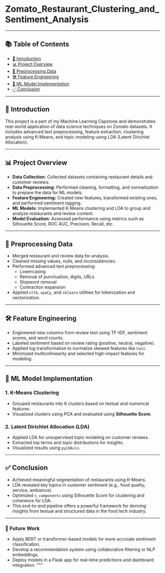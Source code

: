 # Zomato_Restaurant_Clustering_and_Sentiment_Analysis
---

## 📚 Table of Contents
- [📌 Introduction](#introduction)
- [📊 Project Overview](#project-overview)
- [🧹 Preprocessing Data](#preprocessing-data)
- [🛠️ Feature Engineering](#feature-engineering)
- [🤖 ML Model Implementation](#ml-model-implementation)
- [✅ Conclusion](#conclusion)

---

## 📌 Introduction

This project is a part of my Machine Learning Capstone and demonstrates real-world application of data science techniques on Zomato datasets. It includes advanced text preprocessing, feature extraction, clustering analysis using K-Means, and topic modeling using LDA (Latent Dirichlet Allocation).

---

## 📊 Project Overview

- **Data Collection:** Collected datasets containing restaurant details and customer reviews.
- **Data Preprocessing:** Performed cleaning, formatting, and normalization to prepare the data for ML models.
- **Feature Engineering:** Created new features, transformed existing ones, and performed sentiment tagging.
- **ML Models:** Implemented K-Means clustering and LDA to group and analyze restaurants and review content.
- **Model Evaluation:** Assessed performance using metrics such as Silhouette Score, ROC AUC, Precision, Recall, etc.

---

## 🧹 Preprocessing Data

- Merged restaurant and review data for analysis.
- Cleaned missing values, nulls, and inconsistencies.
- Performed advanced text preprocessing:
  - Lowercasing
  - Removal of punctuation, digits, URLs
  - Stopword removal
  - Contraction expansion
- Applied `nltk`, `spaCy`, and `sklearn` utilities for tokenization and vectorization.

---

## 🛠️ Feature Engineering

- Engineered new columns from review text using TF-IDF, sentiment scores, and word counts.
- Labeled sentiment based on review rating (positive, neutral, negative).
- Applied log transformation to normalize skewed features like `Cost`.
- Minimized multicollinearity and selected high-impact features for modeling.

---

## 🤖 ML Model Implementation

### 1. **K-Means Clustering**
- Grouped restaurants into 6 clusters based on textual and numerical features.
- Visualized clusters using PCA and evaluated using **Silhouette Score**.

### 2. **Latent Dirichlet Allocation (LDA)**
- Applied LDA for unsupervised topic modeling on customer reviews.
- Extracted top terms and topic distributions for insights.
- Visualized results using `pyLDAvis`.

---

## ✅ Conclusion

- Achieved meaningful segmentation of restaurants using K-Means.
- LDA revealed key topics in customer sentiment (e.g., food quality, service, ambiance).
- Optimized `n_components` using Silhouette Score for clustering and coherence for LDA.
- This end-to-end pipeline offers a powerful framework for deriving insights from textual and structured data in the food tech industry.

---

### 📌 Future Work
- Apply BERT or transformer-based models for more accurate sentiment classification.
- Develop a recommendation system using collaborative filtering or NLP embeddings.
- Deploy models in a Flask app for real-time predictions and dashboard integration.
"""
